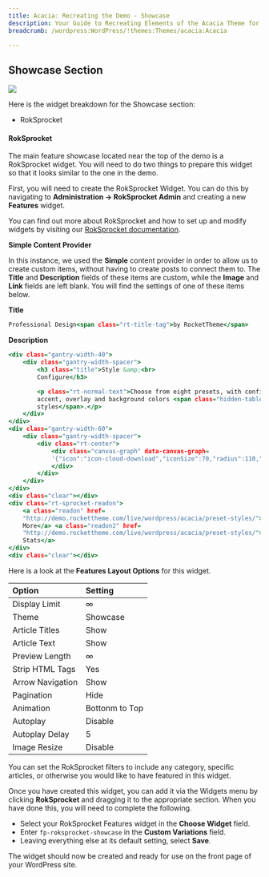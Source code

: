 ```yaml
---
title: Acacia: Recreating the Demo - Showcase
description: Your Guide to Recreating Elements of the Acacia Theme for WordPress
breadcrumb: /wordpress:WordPress/!themes:Themes/acacia:Acacia

---
```


Showcase Section
-----

![][demo]

Here is the widget breakdown for the Showcase section:

* RokSprocket

#### RokSprocket

The main feature showcase located near the top of the demo is a RokSprocket widget. You will need to do two things to prepare this widget so that it looks similar to the one in the demo.

First, you will need to create the RokSprocket Widget. You can do this by navigating to **Administration -> RokSprocket Admin** and creating a new **Features** widget.

You can find out more about RokSprocket and how to set up and modify widgets by visiting our [RokSprocket documentation][roksprocket].

**Simple Content Provider**

In this instance, we used the **Simple** content provider in order to allow us to create custom items, without having to create posts to connect them to. The **Title** and **Description** fields of these items are custom, while the **Image** and **Link** fields are left blank. You will find the settings of one of these items below.

**Title**

~~~ .html
Professional Design<span class="rt-title-tag">by RocketTheme</span>
~~~

**Description**

~~~ .html
<div class="gantry-width-40">
    <div class="gantry-width-spacer">
        <h3 class="title">Style &amp;<br>
        Configure</h3>

        <p class="rt-normal-text">Choose from eight presets, with configurable
        accent, overlay and background colors <span class="hidden-tablet">or
        styles</span>.</p>
    </div>
</div>
<div class="gantry-width-60">
    <div class="gantry-width-spacer">
        <div class="rt-center">
            <div class="canvas-graph" data-canvas-graph=
            '{"icon":"icon-cloud-download","iconSize":70,"radius":110,"size":30,"start":70,"text":true}'>
            </div>
        </div>
    </div>
</div>
<div class="clear"></div>
<div class="rt-sprocket-readon">
    <a class="readon" href=
    "http://demo.rockettheme.com/live/wordpress/acacia/preset-styles/">Read
    More</a> <a class="readon2" href=
    "http://demo.rockettheme.com/live/wordpress/acacia/preset-styles/">View
    Stats</a>
</div>
<div class="clear"></div>
~~~

Here is a look at the **Features Layout Options** for this widget.

| Option           | Setting        |  
| :--------------- | :------------- |  
| Display Limit    | ∞              |  
| Theme            | Showcase       |  
| Article Titles   | Show           |  
| Article Text     | Show           |  
| Preview Length   | ∞              |  
| Strip HTML Tags  | Yes            |  
| Arrow Navigation | Show           |  
| Pagination       | Hide           |  
| Animation        | Bottonm to Top |  
| Autoplay         | Disable        |  
| Autoplay Delay   | 5              |  
| Image Resize     | Disable        |  

You can set the RokSprocket filters to include any category, specific articles, or otherwise you would like to have featured in this widget.

Once you have created this widget, you can add it via the Widgets menu by clicking **RokSprocket** and dragging it to the appropriate section. When you have done this, you will need to complete the following.

* Select your RokSprocket Features widget in the **Choose Widget** field.
* Enter `fp-roksprocket-showcase` in the **Custom Variations** field.
* Leaving everything else at its default setting, select **Save**.

The widget should now be created and ready for use on the front page of your WordPress site.

[demo]: assets/demo_2.jpeg
[roksprocket]: ../../plugins/roksprocket/
